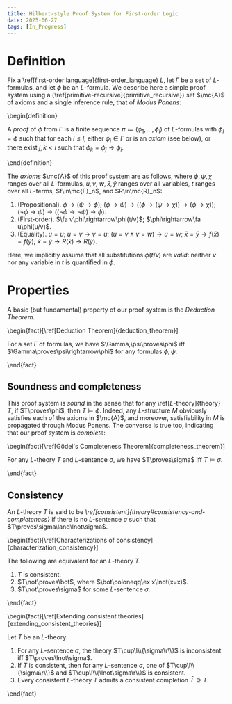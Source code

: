 ```yaml
---
title: Hilbert-style Proof System for First-order Logic
date: 2025-06-27
tags: [In_Progress]
---
```


# Definition

Fix a \ref[first-order language]{first-order_language} $L$, let $\Gamma$ be a set of $L$-formulas, and let $\phi$ be an $L$-formula. We describe here a simple proof system using a (\ref[primitive-recursive]{primitive_recursive}) set $\mc{A}$ of axioms and a single inference rule, that of _Modus Ponens_:

\begin{definition}

A _proof_ of $\phi$ from $\Gamma$ is a finite sequence $\pi\coloneqq(\phi_1,\dots,\phi_l)$ of $L$-formulas with $\phi_l=\phi$ such that for each $i\leq l$, either $\phi_i\in\Gamma$ or is an _axiom_ (see below), or there exist $j,k<i$ such that $\phi_k=\phi_j\rightarrow\phi_i$.

\end{definition}

The _axioms_ $\mc{A}$ of this proof system are as follows, where $\phi,\psi,\chi$ ranges over all $L$-formulas, $u,v$, $w,\bar{x},\bar{y}$ ranges over all variables, $t$ ranges over all $L$-terms, $f\in\mc{F}_n$, and $R\in\mc{R}_n$:
1. (Propositional). $\phi\rightarrow(\psi\rightarrow\phi)$; $(\phi\rightarrow\psi)\rightarrow\big((\phi\rightarrow(\psi\rightarrow\chi))\rightarrow(\phi\rightarrow\chi)\big)$; $(\lnot\phi\rightarrow\psi)\rightarrow\big((\lnot\phi\rightarrow\lnot\psi)\rightarrow\phi\big)$.
2. (First-order). $\fa v\phi\rightarrow\phi(t/v)$; $\phi\rightarrow\fa u\phi(u/v)$.
3. (Equality). $u=u$; $u=v\rightarrow v=u$; $(u=v\land v=w)\rightarrow u=w$; $\bar{x}=\bar{y}\rightarrow f(\bar{x})=f(\bar{y})$; $\bar{x}=\bar{y}\rightarrow R(\bar{x})\rightarrow R(\bar{y})$.

Here, we implicitly assume that all substitutions $\phi(t/v)$ are _valid_: neither $v$ nor any variable in $t$ is quantified in $\phi$.

# Properties

A basic (but fundamental) property of our proof system is the _Deduction Theorem_.

\begin{fact}[\ref[Deduction Theorem]{deduction_theorem}]

For a set $\Gamma$ of formulas, we have $\Gamma,\psi\proves\phi$ iff $\Gamma\proves\psi\rightarrow\phi$ for any formulas $\phi,\psi$.

\end{fact}

## Soundness and completeness

This proof system is _sound_ in the sense that for any \ref[$L$-theory]{theory} $T$, if $T\proves\phi$, then $T\models\phi$. Indeed, any $L$-structure $M$ obviously satisfies each of the axioms in $\mc{A}$, and moreover, satisfiability in $M$ is propagated through Modus Ponens. The converse is true too, indicating that our proof system is _complete_:

\begin{fact}[\ref[Gödel's Completeness Theorem]{completeness_theorem}]

For any $L$-theory $T$ and $L$-sentence $\sigma$, we have $T\proves\sigma$ iff $T\models\sigma$.

\end{fact}

## Consistency

An $L$-theory $T$ is said to be _\ref[consistent]{theory#consistency-and-completeness}_ if there is no $L$-sentence $\sigma$ such that $T\proves\sigma\land\lnot\sigma$.

\begin{fact}[\ref[Characterizations of consistency]{characterization_consistency}]

The following are equivalent for an $L$-theory $T$.
1. $T$ is consistent.
2. $T\not\proves\bot$, where $\bot\coloneqq\ex x\lnot(x=x)$.
3. $T\not\proves\sigma$ for some $L$-sentence $\sigma$.

\end{fact}

\begin{fact}[\ref[Extending consistent theories]{extending_consistent_theories}]

Let $T$ be an $L$-theory.
1. For any $L$-sentence $\sigma$, the theory $T\cup\l\\{\sigma\r\\}$ is inconsistent iff $T\proves\lnot\sigma$.
2. If $T$ is consistent, then for any $L$-sentence $\sigma$, one of $T\cup\l\\{\sigma\r\\}$ and $T\cup\l\\{\lnot\sigma\r\\}$ is consistent.
3. Every consistent $L$-theory $T$ admits a consistent completion $\bar{T}\supseteq T$.

\end{fact}

